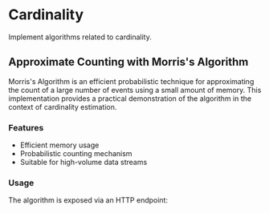 # Cardinality

Implement algorithms related to cardinality.

## Approximate Counting with Morris's Algorithm

Morris's Algorithm is an efficient probabilistic technique for approximating the count of a large number of events using a small amount of memory. This implementation provides a practical demonstration of the algorithm in the context of cardinality estimation.

### Features

- Efficient memory usage
- Probabilistic counting mechanism
- Suitable for high-volume data streams

### Usage

The algorithm is exposed via an HTTP endpoint:
